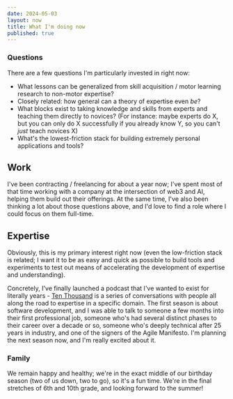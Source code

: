 ```yaml
---
date: 2024-05-03
layout: now
title: What I'm doing now
published: true
---
```


### Questions

There are a few questions I'm particularly invested in right now:

- What lessons can be generalized from skill acquisition / motor learning research to non-motor expertise?
- Closely related: how general can a theory of expertise even *be*?
- What blocks exist to taking knowledge and skills from experts and teaching them directly to novices? (For instance: maybe experts do X, but you can only do X successfully if you already know Y, so you can't *just* teach novices X)
- What's the lowest-friction stack for building extremely personal applications and tools?

## Work

I've been contracting / freelancing for about a year now; I've spent most of that time working with a company at the intersection of web3 and AI, helping them build out their offerings. At the same time, I've also been thinking a lot about those questions above, and I'd love to find a role where I could focus on them full-time.

## Expertise

Obviously, this is my primary interest right now (even the low-friction stack is related; I want it to be as easy and quick as possible to build tools and experiments to test out means of accelerating the development of expertise and understanding). 

Concretely, I've finally launched a podcast that I've wanted to exist for literally years - [Ten Thousand](https://podcasters.spotify.com/pod/show/tenthousand) is a series of conversations with people all along the road to expertise in a specific domain. The first season is about software development, and I was able to talk to someone a few months into their first professional job, someone who's had several distinct phases to their career over a decade or so, someone who's deeply technical after 25 years in industry, and one of the signers of the Agile Manifesto. I'm planning the next season now, and I'm really excited about it.

### Family

We remain happy and healthy; we're in the exact middle of our birthday season (two of us down, two to go), so it's a fun time. We're in the final stretches of 6th and 10th grade, and looking forward to the summer!

